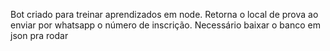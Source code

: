 Bot criado para treinar aprendizados em node. Retorna o local de prova ao enviar por whatsapp o número de inscrição. Necessário baixar o banco em json pra rodar